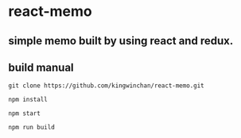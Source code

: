 # react-memo

## simple memo built by using react and redux.

## build manual
`git clone https://github.com/kingwinchan/react-memo.git`

`npm install`

`npm start`

`npm run build`
